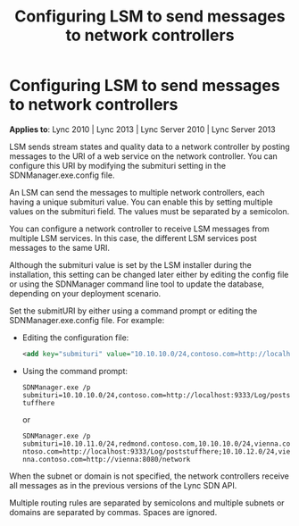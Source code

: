 ﻿---
title: Configuring LSM to send messages to network controllers
TOCTitle: Configuring LSM to send messages to network controllers
ms:assetid: 1e008e31-4054-41f0-a80c-de615364b0f8
ms:mtpsurl: https://msdn.microsoft.com/library/Dn785216(v=office.15)
ms:contentKeyID: 62952700
ms.date: 02/16/2015
mtps_version: v=office.15
---

# Configuring LSM to send messages to network controllers

**Applies to**: Lync 2010 | Lync 2013 | Lync Server 2010 | Lync Server 2013

LSM sends stream states and quality data to a network controller by posting messages to the URI of a web service on the network controller. You can configure this URI by modifying the submituri setting in the SDNManager.exe.config file.

An LSM can send the messages to multiple network controllers, each having a unique submituri value. You can enable this by setting multiple values on the submituri field. The values must be separated by a semicolon.

You can configure a network controller to receive LSM messages from multiple LSM services. In this case, the different LSM services post messages to the same URI.

Although the submituri value is set by the LSM installer during the installation, this setting can be changed later either by editing the config file or using the SDNManager command line tool to update the database, depending on your deployment scenario.

Set the submitURI by either using a command prompt or editing the SDNManager.exe.config file. For example:
    
- Editing the configuration file:
    
   ```xml
   <add key="submituri" value="10.10.10.0/24,contoso.com=http://localhost:9333/Log/poststuffhere"/>
   ```
    
- Using the command prompt:
    
   `SDNManager.exe /p submituri=10.10.10.0/24,contoso.com=http://localhost:9333/Log/poststuffhere`
    
   or
    
   `SDNManager.exe /p submituri=10.10.11.0/24,redmond.contoso.com,10.10.10.0/24,vienna.contoso.com=http://localhost:9333/Log/poststuffhere;10.10.12.0/24,vienna.contoso.com=http://vienna:8080/network`

When the subnet or domain is not specified, the network controllers receive all messages as in the previous versions of the Lync SDN API.

Multiple routing rules are separated by semicolons and multiple subnets or domains are separated by commas. Spaces are ignored.

